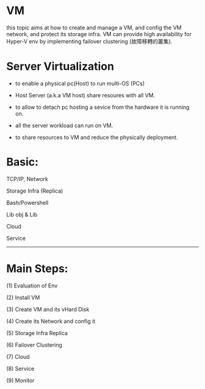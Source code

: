 # VM

this topic aims at how to create and manage a VM, and config the VM network, and protect its storage infra. VM can provide high availability for Hyper-V env by implementing failover clustering (故障移轉的叢集).

# Server Virtualization

* to enable a physical pc(Host) to run multi-OS (PCs)

* Host Server (a.k.a VM host) share resoures with all VM.

* to allow to detach pc hosting a sevice from the hardware it is running on.

* all the server workload can run on VM.

* to share resources to VM and reduce the physically deployment.

# Basic:

TCP/IP, Network

Storage Infra (Replica)

Bash/Powershell

Lib obj & Lib

Cloud

Service

------------------------------------------------------------------

# Main Steps:

(1) Evaluation of Env

(2) Install VM

(3) Create VM and its vHard Disk

(4) Create its Network and config it

(5) Storage Infra Replica

(6) Failover Clustering

(7) Cloud

(8) Service

(9) Monitor
